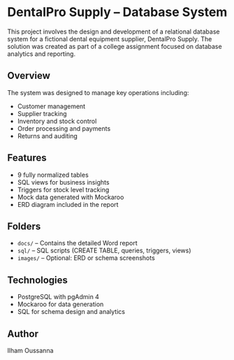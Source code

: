 # DentalPro Supply – Database System

This project involves the design and development of a relational database system for a fictional dental equipment supplier, DentalPro Supply. The solution was created as part of a college assignment focused on database analytics and reporting.

## Overview
The system was designed to manage key operations including:
- Customer management
- Supplier tracking
- Inventory and stock control
- Order processing and payments
- Returns and auditing

## Features
- 9 fully normalized tables
- SQL views for business insights
- Triggers for stock level tracking
- Mock data generated with Mockaroo
- ERD diagram included in the report

## Folders
- `docs/` – Contains the detailed Word report
- `sql/` – SQL scripts (CREATE TABLE, queries, triggers, views)
- `images/` – Optional: ERD or schema screenshots

## Technologies
- PostgreSQL with pgAdmin 4
- Mockaroo for data generation
- SQL for schema design and analytics

## Author
Ilham Oussanna
